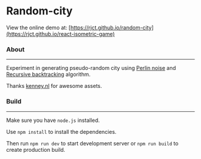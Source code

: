# Random-city
View the online demo at: [https://rjct.github.io/random-city](https://rjct.github.io/react-isometric-game)

### About
___
Experiment in generating pseudo-random city using [Perlin noise](https://en.wikipedia.org/wiki/Perlin_noise) and [Recursive backtracking](https://en.wikipedia.org/wiki/Maze_generation_algorithm) algorithm.

Thanks [kenney.nl](https://www.kenney.nl) for awesome assets.

### Build
___
Make sure you have `node.js` installed.

Use `npm install` to install the dependencies.

Then run `npm run dev` to start development server or `npm run build` to create production build.


